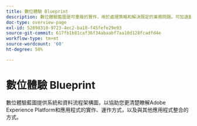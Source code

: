 ```yaml
---
title: 數位體驗 Blueprint
description: 數位體驗藍圖是可重複的實作，用於處理策略和解決既定的業務問題。可加速創造價值，提供快速的成功路徑。
doc-type: overview-page
exl-id: 52898310-9723-4ec2-ba10-f45fefe29e93
source-git-commit: 617fb1b81caf36f34abaabf7aa10d128fcadfd4e
workflow-type: tm+mt
source-wordcount: '60'
ht-degree: 50%

---
```


# 數位體驗 Blueprint

數位體驗藍圖提供系統和資料流程架構圖，以協助您更清楚瞭解Adobe Experience Platform和應用程式的實作、運作方式，以及與其他應用程式整合的方式。



